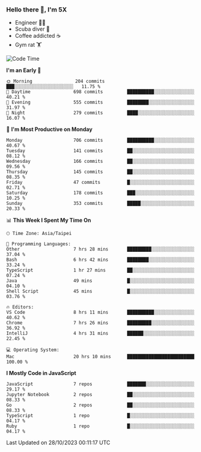 ### Hello there 👋, I'm 5X

* Engineer 👨‍💻
* Scuba diver 🤿
* Coffee addicted ☕️
* Gym rat 🏋️

<!--START_SECTION:waka-->
![Code Time](http://img.shields.io/badge/Code%20Time-624%20hrs%2012%20mins-blue)

**I'm an Early 🐤** 

```text
🌞 Morning                204 commits         ███░░░░░░░░░░░░░░░░░░░░░░   11.75 % 
🌆 Daytime                698 commits         ██████████░░░░░░░░░░░░░░░   40.21 % 
🌃 Evening                555 commits         ████████░░░░░░░░░░░░░░░░░   31.97 % 
🌙 Night                  279 commits         ████░░░░░░░░░░░░░░░░░░░░░   16.07 % 
```
📅 **I'm Most Productive on Monday** 

```text
Monday                   706 commits         ██████████░░░░░░░░░░░░░░░   40.67 % 
Tuesday                  141 commits         ██░░░░░░░░░░░░░░░░░░░░░░░   08.12 % 
Wednesday                166 commits         ██░░░░░░░░░░░░░░░░░░░░░░░   09.56 % 
Thursday                 145 commits         ██░░░░░░░░░░░░░░░░░░░░░░░   08.35 % 
Friday                   47 commits          █░░░░░░░░░░░░░░░░░░░░░░░░   02.71 % 
Saturday                 178 commits         ███░░░░░░░░░░░░░░░░░░░░░░   10.25 % 
Sunday                   353 commits         █████░░░░░░░░░░░░░░░░░░░░   20.33 % 
```


📊 **This Week I Spent My Time On** 

```text
🕑︎ Time Zone: Asia/Taipei

💬 Programming Languages: 
Other                    7 hrs 28 mins       █████████░░░░░░░░░░░░░░░░   37.04 % 
Bash                     6 hrs 42 mins       ████████░░░░░░░░░░░░░░░░░   33.24 % 
TypeScript               1 hr 27 mins        ██░░░░░░░░░░░░░░░░░░░░░░░   07.24 % 
Java                     49 mins             █░░░░░░░░░░░░░░░░░░░░░░░░   04.10 % 
Shell Script             45 mins             █░░░░░░░░░░░░░░░░░░░░░░░░   03.76 % 

🔥 Editors: 
VS Code                  8 hrs 11 mins       ██████████░░░░░░░░░░░░░░░   40.62 % 
Chrome                   7 hrs 26 mins       █████████░░░░░░░░░░░░░░░░   36.92 % 
IntelliJ                 4 hrs 31 mins       ██████░░░░░░░░░░░░░░░░░░░   22.45 % 

💻 Operating System: 
Mac                      20 hrs 10 mins      █████████████████████████   100.00 % 
```

**I Mostly Code in JavaScript** 

```text
JavaScript               7 repos             ███████░░░░░░░░░░░░░░░░░░   29.17 % 
Jupyter Notebook         2 repos             ██░░░░░░░░░░░░░░░░░░░░░░░   08.33 % 
Go                       2 repos             ██░░░░░░░░░░░░░░░░░░░░░░░   08.33 % 
TypeScript               1 repo              █░░░░░░░░░░░░░░░░░░░░░░░░   04.17 % 
Ruby                     1 repo              █░░░░░░░░░░░░░░░░░░░░░░░░   04.17 % 
```




 Last Updated on 28/10/2023 00:11:17 UTC
<!--END_SECTION:waka-->
